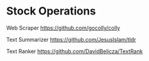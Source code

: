 # Stock Operations

Web Scraper https://github.com/gocolly/colly

Text Summarizer https://github.com/JesusIslam/tldr

Text Ranker https://github.com/DavidBelicza/TextRank

